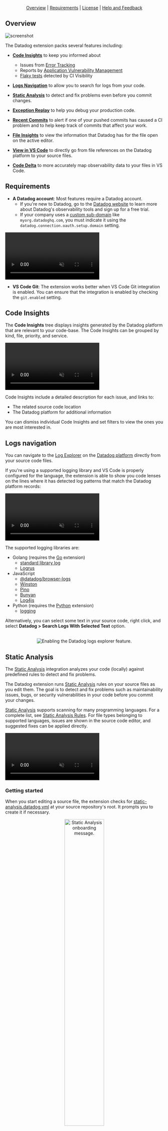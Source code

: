 <div align="center">

[Overview](#overview)
| [Requirements](#requirements)
| [License](#license)
| [Help and Feedback](#help-and-feedback)

</div>

## Overview

![screenshot](https://github.com/DataDog/datadog-for-vscode/raw/main/assets/images/readme/0723/datadog-vscode.png)

The Datadog extension packs several features including:

- [**Code Insights**](#code-insights) to keep you informed about

  - Issues from [Error Tracking][error_tracking]
  - Reports by [Application Vulnerability Management][vulnerability_management]
  - [Flaky tests][flaky_test_management] detected by CI Visibility

- [**Logs Navigation**](#logs-navigation) to allow you to search for logs from your code.

- [**Static Analysis**](#static-analysis) to detect and fix problems even before you commit changes.

- [**Exception Replay**](#exception-replay) to help you debug your production code.

- [**Recent Commits**](#recent-commits) to alert if one of your pushed commits has caused a CI problem and to help keep track of commits that affect your work.

- [**File Insights**](#file-insights) to view the information that Datadog has for the file open on the active editor.

- [**View in VS Code**](#view-in-vs-code) to directly go from file references on the Datadog platform to your source files.

- [**Code Delta**](#code-delta) to more accurately map observability data to your files in VS Code.

## Requirements

- **A Datadog account**: Most features require a Datadog account.
  - If you're new to Datadog, go to the [Datadog website][datadog] to learn more about Datadog's observability tools and sign up for a free trial.
  - If your company uses a [custom sub-domain][custom_subdomain] like `myorg.datadoghq.com`, you must indicate it using the `datadog.connection.oauth.setup.domain` setting.

<video src="https://github.com/DataDog/datadog-for-vscode/raw/main/assets/sub_domain.mp4" controls loop muted autoplay title="Sub-Domain Setting"></video>

- **VS Code Git**: The extension works better when VS Code Git integration is enabled. You can ensure that the integration is enabled by checking the `git.enabled` setting.

## Code Insights

The **Code Insights** tree displays insights generated by the Datadog platform that are relevant to your code-base. The Code Insights can be grouped by kind, file, priority, and service.

<video src="https://github.com/DataDog/datadog-for-vscode/raw/main/assets/code_insights.mp4" controls loop muted autoplay title="Datadog Code Insights"></video>

Code Insights include a detailed description for each issue, and links to:

- The related source code location
- The Datadog platform for additional information

You can dismiss individual Code Insights and set filters to view the ones you are most interested in.

## Logs navigation

You can navigate to the [Log Explorer][log_explorer] on the [Datadog platform][datadog] directly from your source code files.

If you're using a supported logging library and VS Code is properly configured for the language, the extension is able to show you code lenses on the lines where it has detected log patterns that match the Datadog platform records:

<video src="https://github.com/DataDog/datadog-for-vscode/raw/main/assets/logs_navigation.mp4" controls loop muted autoplay title="Datadog Logs Navigation Demo"></video>

The supported logging libraries are:

- Golang (requires the [Go][extension-go] extension)
  - [standard library log][log-library-go-standard]
  - [Logrus][log-library-go-logrus]
- JavaScript
  - [@datadog/browser-logs][log-library-js-datadog]
  - [Winston][log-library-js-wiston]
  - [Pino][log-library-js-pino]
  - [Bunyan][log-library-js-bunyan]
  - [Log4js][log-library-js-log4js]
- Python (requires the [Python][extension-python] extension)
  - [logging][log-library-python-logging]

Alternatively, you can select some text in your source code, right click, and select **Datadog > Search Logs With Selected Text** option.

<!-- markdownlint-disable MD033 -->
<!-- markdownlint-disable MD041 -->
<center>
<br/>
<div><img src="https://github.com/DataDog/datadog-for-vscode/raw/main/assets/images/readme/0723/log.png" alt="Enabling the Datadog logs explorer feature."/></div>
</center>
<!-- markdownlint-enable MD041 -->
<!-- markdownlint-enable MD033 -->

## Static Analysis

The [Static Analysis][static_analysis] integration analyzes your code (locally) against predefined rules to detect and fix problems.

The Datadog extension runs [Static Analysis][static_analysis] rules on your source files as you edit them. The goal is to detect and fix problems such as maintainability issues, bugs, or security vulnerabilities in your code before you commit your changes.

[Static Analysis][static_analysis] supports scanning for many programming languages. For a complete list, see [Static Analysis Rules][static_analysis_rules]. For file types belonging to supported languages, issues are shown in the source code editor, and suggested fixes can be applied directly.

<video src="https://github.com/DataDog/datadog-for-vscode/raw/main/assets/static_analysis.mp4" controls loop muted autoplay title="Datadog Static Analysis Demo"></video>

### Getting started

When you start editing a source file, the extension checks for [static-analysis.datadog.yml][static_analysis_config_file] at your source repository's root. It prompts you to create it if necessary.

<!-- markdownlint-disable MD033 -->
<!-- markdownlint-disable MD041 -->
<div align="center"><img src="https://github.com/DataDog/datadog-for-vscode/raw/main/assets/images/readme/static-analysis-onboard.png" alt="Static Analysis onboarding message." width="50%"/></div>
<!-- markdownlint-enable MD041 -->
<!-- markdownlint-enable MD033 -->

Once the configuration file is created, the static analyzer runs automatically in the background whenever a file is opened. If you need to enable static analysis for a particular language you can use the following command from the Datadog Menu:

<!-- markdownlint-disable MD033 -->
<!-- markdownlint-disable MD041 -->
<div align="center"><img src="https://github.com/DataDog/datadog-for-vscode/raw/main/assets/images/readme/readme_static_analysis_onboading_command.png" alt="Static Analysis onboarding command." width="75%"/></div>
<!-- markdownlint-enable MD041 -->
<!-- markdownlint-enable MD033 -->

You can also run a batch analysis for individual folders and even the entire workspace:

<video src="https://github.com/DataDog/datadog-for-vscode/raw/main/assets/static_analysis_batch_analysis.mp4" controls loop muted autoplay title="Datadog Static Analysis Demo"></video>

> The Static Analysis feature does not require a [Datadog][datadog] account, as source files are analyzed locally.

## Exception Replay

Exception Replay allows you to inspect the stack trace frames of any Error Tracking code insight and get information about the values of the variables of the code running in production.

In order to get access to this feature, you have to enable [Error Tracking Exception Replay](https://docs.datadoghq.com/tracing/error_tracking/exception_replay) on Datadog.

After the feature has been enabled, you can see an `Exception Replay` button next to the stack trace section of any instrumented Error Tracking code insight. Click the button to:

- access all the information Datadog has about the different frames
- navigate through the production code
- review the value of the different variables involved

Select an Error Tracking code insight from the Code Insights view. Go to the stack trace and click the Exception Replay button. VS Code shows a new activity with two new views:

- **Variables**: displays the variables related to a particular stack trace frame.
- **Stack Trace**: lists the stack frames for navigation.

Select a stack trace frame and inspect the values of all the variables that Datadog captured from your production code.

<video src="https://github.com/DataDog/datadog-for-vscode/raw/main/assets/exception_replay.mp4" controls loop muted autoplay title="Datadog Exception Replay Demo"></video>

## Recent Commits

The Recent Commits feature enhances your development workflow by leveraging information from Datadog's Software Delivery suite: [CI Visibility][software_delivery_ci], [Test Optimization][software_delivery_test], and [Code Analysis][software_delivery_code].

The Commit Alert monitors your recent commits and displays a notification on the status bar whenever a commit has triggered a CI issue, such as a test failure, a CI pipeline fail, or a new flaky test occurrence (see the setting `datadog.recentCommits.alert.check.notPassedTest` as an example).

<video src="https://github.com/DataDog/datadog-for-vscode/raw/main/assets/recent_commit_alert.mp4" controls loop muted autoplay title="Recent Commit Alert"></video>

The Recent Commits view displays your recent commits pushed to any of the repositories currently open in VS Code. Use the "Set Additional Authors" and "Set Additional Repositories" buttons in the view's toolbar to include commits from other authors and repositories.

<video src="https://github.com/DataDog/datadog-for-vscode/raw/main/assets/recent_commit_view.mp4" controls loop muted autoplay title="Recent Commit View"></video>

The Recent Commits feature aims to keep you informed and boost your productivity by highlighting commits that need your attention. It distinguishes your commits using the email configured in Git (`git config user.email`) and any "email aliases" you set up with the `datadog.recentCommits.setup.userAliases` setting. You can configure these aliases directly on your settings or by clicking the "Set User Aliases" button in the Recent Commits view toolbar.

## File Insights

The File Insights view provides comprehensive information from Datadog about the file currently open in the active editor. Use this view to explore, search, and organize insights, and to quickly navigate to the specific locations in your code where these insights apply.

<video src="https://github.com/DataDog/datadog-for-vscode/raw/main/assets/file_insights_view.mp4" controls loop muted autoplay title="Recent Commit View"></video>

## View in VS Code

The **View in VS Code** feature provides a link from Datadog directly to your source files. Look for the button next to frames in stack traces displayed in the UI (for example, in [Error Tracking][error_tracking]):

<!-- markdownlint-disable MD033 -->
<!-- markdownlint-disable MD041 -->
<div align="center"><img src="https://github.com/DataDog/datadog-for-vscode/raw/main/assets/images/readme/0723/view-in-vscode.png" alt="A stack trace on the Datadog platform showing the View in VS Code button."/></div>
<!-- markdownlint-enable MD041 -->
<!-- markdownlint-enable MD033 -->

> To use this feature, first configure [source code integration][source_code_integration] for your service.

## Code Delta

Code Delta matches the line numbers included in Datadog telemetry to the line numbers of the files you are currently working on in VS Code.

For example, all [View in VS Code](#view-in-vs-code) links on the Datadog platform encode runtime version info, and the extension uses that to compute the corresponding line of code in your editor, taking into account version changes.

You can tweak the Code Delta settings to change how the matching algorithm works. In particular, you can modify the `Minimum Affinity` value, which determines the degree of confidence required to match lines.

## License

Please read this [End-User License Agreement][eula] carefully before downloading or using the Datadog Visual Studio Code Extension.

## Data and Telemetry

Datadog collects information about your usage of this IDE, including how you interact with it, whether errors occurred while using it, and what caused those errors, in accordance with the [Datadog Privacy Policy][datadog_privacy_policy] and Datadog's [VS Code extension EULA][eula].

If you don't wish to send this data to [Datadog][datadog], you can opt out at any time in the VS Code extension settings: `Datadog > Telemetry > Setup > Enable Telemetry` and select `disabled`.

> The Datadog extension also honors the [VS Code telemetry][vs_code_telemetry] telemetry setting.

## Help and Feedback

To share your feedback, email [team-ide-integration@datadoghq.com][feedback_email] or create an issue in the extension's [public repository][public_repo].

Check out the [issues][known_issues] section to discover known issues.

[Cursor][cursor] user? You can find [our extension on the Open VSX registry directly][vsx_extension].

[custom_subdomain]: https://docs.datadoghq.com/account_management/multi_organization/#custom-sub-domains
[datadog_custom_roles]: https://docs.datadoghq.com/account_management/rbac/?tab=datadogapplication#custom-roles
[datadog_default_roles]: https://docs.datadoghq.com/account_management/rbac/?tab=datadogapplication#datadog-default-roles
[datadog_privacy_policy]: https://www.datadoghq.com/legal/privacy/
[datadog]: https://www.datadoghq.com/
[error_tracking]: https://docs.datadoghq.com/tracing/error_tracking/
[eula]: https://www.datadoghq.com/legal/eula/
[extension-go]: https://marketplace.visualstudio.com/items?itemName=golang.Go
[extension-python]: https://marketplace.visualstudio.com/items?itemName=ms-python.python
[feedback_email]: mailto:team-ide-integration@datadoghq.com
[flaky_test_management]: https://docs.datadoghq.com/continuous_integration/guides/flaky_test_management/
[known_issues]: https://github.com/DataDog/datadog-for-vscode/issues?q=is%3Aissue+label%3A%22known+issue%22
[log_explorer]: https://docs.datadoghq.com/logs/explorer/
[log-library-go-logrus]: https://pkg.go.dev/github.com/sirupsen/logrus
[log-library-go-standard]: https://pkg.go.dev/log
[log-library-js-bunyan]: https://github.com/trentm/node-bunyan
[log-library-js-datadog]: https://docs.datadoghq.com/logs/log_collection/javascript/
[log-library-js-log4js]: https://github.com/log4js-node/log4js-node
[log-library-js-pino]: https://github.com/pinojs/pino
[log-library-js-wiston]: https://github.com/winstonjs/winston
[log-library-python-logging]: https://docs.python.org/3/library/logging.html
[public_repo]: https://github.com/DataDog/datadog-for-vscode
[software_delivery_ci]: https://docs.datadoghq.com/continuous_integration/
[software_delivery_code]: https://docs.datadoghq.com/code_analysis/
[software_delivery_test]: https://docs.datadoghq.com/tests/
[source_code_integration]: https://docs.datadoghq.com/integrations/guide/source-code-integration/
[static_analysis_config_file]: https://docs.datadoghq.com/continuous_integration/static_analysis/?tab=circleciorbs#setup
[static_analysis_rules]: https://docs.datadoghq.com/continuous_integration/static_analysis/rules
[static_analysis]: https://docs.datadoghq.com/continuous_integration/static_analysis
[vs_code_telemetry]: https://code.visualstudio.com/docs/getstarted/telemetry#_output-channel-for-telemetry-events
[vulnerability_management]: https://docs.datadoghq.com/security/application_security/vulnerability_management/
[cursor]: https://www.cursor.com
[vsx_extension]: https://open-vsx.org/extension/datadog/datadog-vscode
